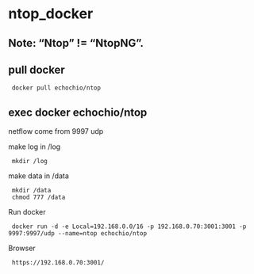 # ntop_docker

 Note: “Ntop” != “NtopNG”.
 ----------

pull docker
-----------
     docker pull echochio/ntop
 
exec docker  echochio/ntop
-----------
 
 netflow come from 9997 udp
 
 make log in /log
    
     mkdir /log
 
 make data in /data

     mkdir /data
     chmod 777 /data

 Run docker  

     docker run -d -e Local=192.168.0.0/16 -p 192.168.0.70:3001:3001 -p 9997:9997/udp --name=ntop echochio/ntop

Browser
 
     https://192.168.0.70:3001/
     
